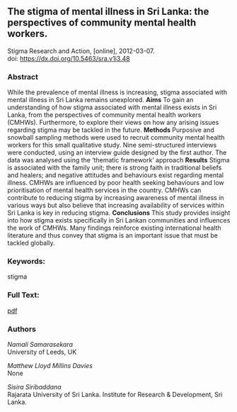 ## The stigma of mental illness in Sri Lanka: the perspectives of community mental health workers. ##  
Stigma Research and Action, [online], 2012-03-07.  
 doi: https://dx.doi.org/10.5463/sra.v1i3.48

### Abstract ###
While the prevalence of mental illness is increasing, stigma associated with mental illness in Sri Lanka remains unexplored. **Aims** To gain an understanding of how stigma associated with mental illness exists in Sri Lanka, from the perspectives of community mental health workers (CMHWs). Furthermore, to explore their views on how any arising issues regarding stigma may be tackled in the future. **Methods** Purposive and snowball sampling methods were used to recruit community mental health workers for this small qualitative study. Nine semi-structured interviews were conducted, using an interview guide designed by the first author. The data was analysed using the ‘thematic framework’ approach **Results** Stigma is associated with the family unit; there is strong faith in traditional beliefs and healers; and negative attitudes and behaviours exist regarding mental illness. CMHWs are influenced by poor health seeking behaviours and low prioritisation of mental health services in the country. CMHWs can contribute to reducing stigma by increasing awareness of mental illness in various ways but also believe that increasing availability of services within Sri Lanka is key in reducing stigma. **Conclusions** This study provides insight into how stigma exists specifically in Sri Lankan communities and influences the work of CMHWs. Many findings reinforce existing international health literature and thus convey that stigma is an important issue that must be tackled globally.

### Keywords: ###
stigma

### Full Text: ###
[pdf](https://osf.io/se63r)

### Authors ####
*Namali Samarasekara*  
University of Leeds, UK

*Matthew Lloyd Millins Davies*  
None

*Sisira Siribaddana*  
Rajarata University of Sri Lanka. Institute for Research & Development, Sri Lanka.